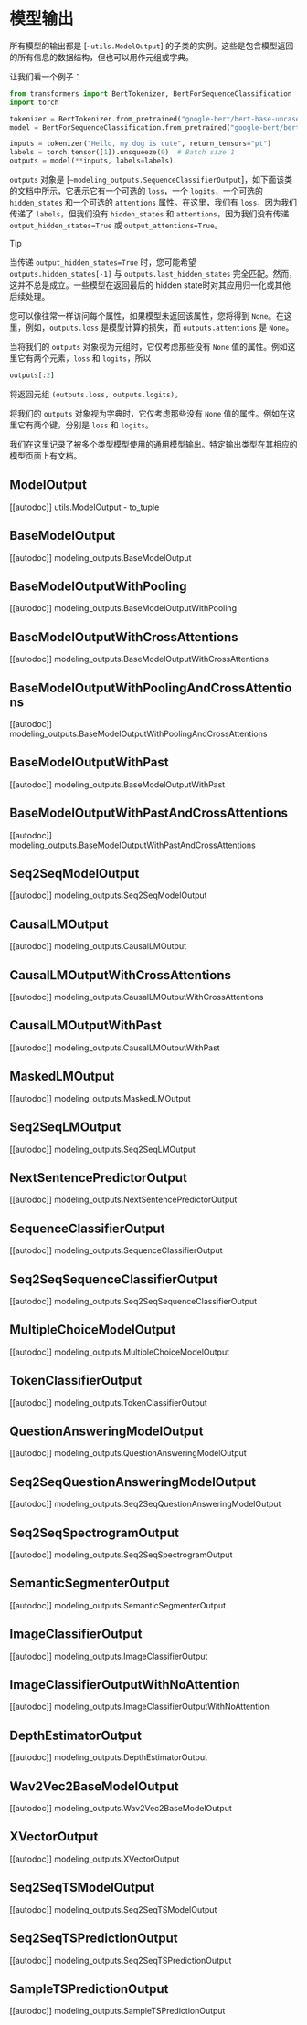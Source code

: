 <!--Copyright 2020 The HuggingFace Team. All rights reserved.

Licensed under the Apache License, Version 2.0 (the "License"); you may not use this file except in compliance with
the License. You may obtain a copy of the License at

http://www.apache.org/licenses/LICENSE-2.0

Unless required by applicable law or agreed to in writing, software distributed under the License is distributed on
an "AS IS" BASIS, WITHOUT WARRANTIES OR CONDITIONS OF ANY KIND, either express or implied. See the License for the
specific language governing permissions and limitations under the License.

⚠️ Note that this file is in Markdown but contain specific syntax for our doc-builder (similar to MDX) that may not be
rendered properly in your Markdown viewer.

-->

# 模型输出

所有模型的输出都是 [`~utils.ModelOutput`] 的子类的实例。这些是包含模型返回的所有信息的数据结构，但也可以用作元组或字典。

让我们看一个例子：

```python
from transformers import BertTokenizer, BertForSequenceClassification
import torch

tokenizer = BertTokenizer.from_pretrained("google-bert/bert-base-uncased")
model = BertForSequenceClassification.from_pretrained("google-bert/bert-base-uncased")

inputs = tokenizer("Hello, my dog is cute", return_tensors="pt")
labels = torch.tensor([1]).unsqueeze(0)  # Batch size 1
outputs = model(**inputs, labels=labels)
```

`outputs` 对象是 [`~modeling_outputs.SequenceClassifierOutput`]，如下面该类的文档中所示，它表示它有一个可选的 `loss`，一个 `logits`，一个可选的 `hidden_states` 和一个可选的 `attentions` 属性。在这里，我们有 `loss`，因为我们传递了 `labels`，但我们没有 `hidden_states` 和 `attentions`，因为我们没有传递 `output_hidden_states=True` 或 `output_attentions=True`。

> [!TIP]
> 当传递 `output_hidden_states=True` 时，您可能希望 `outputs.hidden_states[-1]` 与 `outputs.last_hidden_states` 完全匹配。然而，这并不总是成立。一些模型在返回最后的 hidden state时对其应用归一化或其他后续处理。


您可以像往常一样访问每个属性，如果模型未返回该属性，您将得到 `None`。在这里，例如，`outputs.loss` 是模型计算的损失，而 `outputs.attentions` 是 `None`。

当将我们的 `outputs` 对象视为元组时，它仅考虑那些没有 `None` 值的属性。例如这里它有两个元素，`loss` 和 `logits`，所以

```python
outputs[:2]
```

将返回元组 `(outputs.loss, outputs.logits)`。

将我们的 `outputs` 对象视为字典时，它仅考虑那些没有 `None` 值的属性。例如在这里它有两个键，分别是 `loss` 和 `logits`。

我们在这里记录了被多个类型模型使用的通用模型输出。特定输出类型在其相应的模型页面上有文档。

## ModelOutput

[[autodoc]] utils.ModelOutput
    - to_tuple

## BaseModelOutput

[[autodoc]] modeling_outputs.BaseModelOutput

## BaseModelOutputWithPooling

[[autodoc]] modeling_outputs.BaseModelOutputWithPooling

## BaseModelOutputWithCrossAttentions

[[autodoc]] modeling_outputs.BaseModelOutputWithCrossAttentions

## BaseModelOutputWithPoolingAndCrossAttentions

[[autodoc]] modeling_outputs.BaseModelOutputWithPoolingAndCrossAttentions

## BaseModelOutputWithPast

[[autodoc]] modeling_outputs.BaseModelOutputWithPast

## BaseModelOutputWithPastAndCrossAttentions

[[autodoc]] modeling_outputs.BaseModelOutputWithPastAndCrossAttentions

## Seq2SeqModelOutput

[[autodoc]] modeling_outputs.Seq2SeqModelOutput

## CausalLMOutput

[[autodoc]] modeling_outputs.CausalLMOutput

## CausalLMOutputWithCrossAttentions

[[autodoc]] modeling_outputs.CausalLMOutputWithCrossAttentions

## CausalLMOutputWithPast

[[autodoc]] modeling_outputs.CausalLMOutputWithPast

## MaskedLMOutput

[[autodoc]] modeling_outputs.MaskedLMOutput

## Seq2SeqLMOutput

[[autodoc]] modeling_outputs.Seq2SeqLMOutput

## NextSentencePredictorOutput

[[autodoc]] modeling_outputs.NextSentencePredictorOutput

## SequenceClassifierOutput

[[autodoc]] modeling_outputs.SequenceClassifierOutput

## Seq2SeqSequenceClassifierOutput

[[autodoc]] modeling_outputs.Seq2SeqSequenceClassifierOutput

## MultipleChoiceModelOutput

[[autodoc]] modeling_outputs.MultipleChoiceModelOutput

## TokenClassifierOutput

[[autodoc]] modeling_outputs.TokenClassifierOutput

## QuestionAnsweringModelOutput

[[autodoc]] modeling_outputs.QuestionAnsweringModelOutput

## Seq2SeqQuestionAnsweringModelOutput

[[autodoc]] modeling_outputs.Seq2SeqQuestionAnsweringModelOutput

## Seq2SeqSpectrogramOutput

[[autodoc]] modeling_outputs.Seq2SeqSpectrogramOutput

## SemanticSegmenterOutput

[[autodoc]] modeling_outputs.SemanticSegmenterOutput

## ImageClassifierOutput

[[autodoc]] modeling_outputs.ImageClassifierOutput

## ImageClassifierOutputWithNoAttention

[[autodoc]] modeling_outputs.ImageClassifierOutputWithNoAttention

## DepthEstimatorOutput

[[autodoc]] modeling_outputs.DepthEstimatorOutput

## Wav2Vec2BaseModelOutput

[[autodoc]] modeling_outputs.Wav2Vec2BaseModelOutput

## XVectorOutput

[[autodoc]] modeling_outputs.XVectorOutput

## Seq2SeqTSModelOutput

[[autodoc]] modeling_outputs.Seq2SeqTSModelOutput

## Seq2SeqTSPredictionOutput

[[autodoc]] modeling_outputs.Seq2SeqTSPredictionOutput

## SampleTSPredictionOutput

[[autodoc]] modeling_outputs.SampleTSPredictionOutput